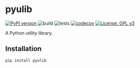 # pyulib

[![PyPI version](https://badge.fury.io/py/pyulib.svg)](https://badge.fury.io/py/pyulib)
![build](https://github.com/robert-lieck/pyulib/workflows/build/badge.svg)
![tests](https://github.com/robert-lieck/pyulib/workflows/tests/badge.svg)
[![codecov](https://codecov.io/gh/robert-lieck/pyulib/branch/master/graph/badge.svg?token=RRCLBXBN74)](https://codecov.io/gh/robert-lieck/pyulib)
[![License: GPL v3](https://img.shields.io/badge/License-GPLv3-blue.svg)](https://www.gnu.org/licenses/gpl-3.0)

A Python utility library.

## Installation

```
pip install pyulib
```
